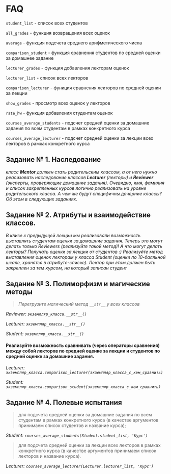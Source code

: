 # FAQ
```student_list``` - список всех студентов

``` all_grades ``` - функция возвращения всех оценок

``` average ``` - функция подсчета среднего арифметического числа

``` comparison_student ``` - функция сравнения студентов по средней оценки за домашнее задание

``` lecturer_grades ``` - функция добавления лекторам оценок

``` lecturer_list ``` - список всех лекторов

``` comparison_lecturer ``` - функция сравнения лекторов по средней оценки за лекции

``` show_grades ``` - просмотр всех оценок у лекторов

``` rate_hw ``` - функция добавления студентам оценок

``` courses_average_students ``` - подсчет средней оценки за домашние задания по всем студентам в рамках конкретного курса

``` courses_average_lecturer ``` - подсчет средней оценки за лекции всех лекторов в рамках конкретного курса



## Задание № 1. Наследование
*класс **Mentor** должен стать родительским классом, а от него нужно реализовать наследование классов **Lecturer** (лекторы) и **Reviewer** (эксперты, проверяющие домашние задания). Очевидно, имя, фамилия и список закрепленных курсов логично реализовать на уровне родительского класса. А чем же будут специфичны дочерние классы? Об этом в следующих заданиях.*
## Задание № 2. Атрибуты и взаимодействие классов.
*В квизе к предыдущей лекции мы реализовали возможность выставлять студентам оценки за домашние задания. Теперь это могут делать только Reviewers (реализуйте такой метод)! А что могут делать лекторы? Получать оценки за лекции от студентов :) Реализуйте метод выставления оценок лекторам у класса Student (оценки по 10-балльной шкале, хранятся в атрибуте-списке). Лектор при этом должен быть закреплен за тем курсом, на который записан студент*
## Задание № 3. Полиморфизм и магические методы
>*Перегрузите магический метод ```__str__``` у всех классов*
> 
*Reviewer: ```экземпляр_класса.__str__()```*

*Lecturer: ```экземпляр_класса.__str__()```*

*Student: ```экземпляр_класса.__str__()```*

#### Реализуйте возможность сравнивать (через операторы сравнения) между собой лекторов по средней оценке за лекции и студентов по средней оценке за домашние задания.

*Lecturer: ```экземпляр_класса.comparison_lecturer(экземпляр_класса_с_кем_сравнить)```*

*Student: ```экземпляр_класса.comparison_student(экземпляр_класса_с_кем_сравнить)```*

## Задание № 4. Полевые испытания

>для подсчета средней оценки за домашние задания по всем студентам в рамках конкретного курса (в качестве аргументов принимаем список студентов и название курса);

*Student: ```courses_average_students(Student.student_list, 'Курс')```*

>для подсчета средней оценки за лекции всех лекторов в рамках конкретного курса (в качестве аргументов принимаем список лекторов и название курса).

*Lecturer: ```courses_average_lecturer(Lecturer.lecturer_list, 'Курс')```*


